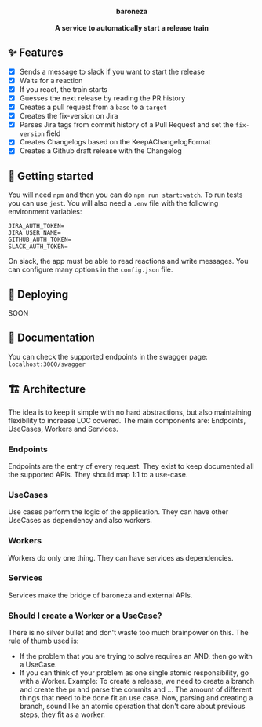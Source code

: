 <div align="center">

  **baroneza**
  <br />
  <br />
  **A service to automatically start a release train**
</div>

## ✨ Features
- [x] Sends a message to slack if you want to start the release
- [x] Waits for a reaction
- [x] If you react, the train starts
- [x] Guesses the next release by reading the PR history
- [x] Creates a pull request from a `base` to a `target`
- [x] Creates the fix-version on Jira
- [x] Parses Jira tags from commit history of a Pull Request and set the `fix-version` field
- [x] Creates Changelogs based on the KeepAChangelogFormat
- [x] Creates a Github draft release with the Changelog

## 🔨 Getting started
You will need `npm` and then you can do `npm run start:watch`.
To run tests you can use `jest`.
You will also need a `.env` file with the following environment variables:
```
JIRA_AUTH_TOKEN=
JIRA_USER_NAME=
GITHUB_AUTH_TOKEN=
SLACK_AUTH_TOKEN=
```
On slack, the app must be able to read reactions and write messages.
You can configure many options in the `config.json` file.


## 🚀 Deploying
SOON

## 📖 Documentation
You can check the supported endpoints in the swagger page: `localhost:3000/swagger`

## 🏗 Architecture
The idea is to keep it simple with no hard abstractions, but also maintaining flexibility to increase LOC covered.
The main components are: Endpoints, UseCases, Workers and Services.

### Endpoints
Endpoints are the entry of every request. They exist to keep documented all the supported APIs. They should map 1:1 to a use-case.

### UseCases
Use cases perform the logic of the application. They can have other UseCases as dependency and also workers.

### Workers
Workers do only one thing. They can have services as dependencies.

### Services
Services make the bridge of baroneza and external APIs.

### Should I create a Worker or a UseCase?
There is no silver bullet and don't waste too much brainpower on this. The rule of thumb used is:
- If the problem that you are trying to solve requires an AND, then go with a UseCase.
- If you can think of your problem as one single atomic responsibility, go with a Worker.
Example: To create a release, we need to create a branch and create the pr and parse the commits and ... The amount of different things that need to be done fit an use case. Now, parsing and creating a branch, sound like an atomic operation that don't care about previous steps, they fit as a worker.


